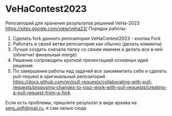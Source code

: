 # VeHaContest2023

Репозиторий для хранения результатов решений VeHa-2023 https://sites.google.com/view/veha23/
Порядок работы: 

1. Сделать fork данного репозитория VeHaContest2023 - кнопка Fork
2. Работать в своей ветви репозитория как обычно (делать коммиты)
3. Лучше создать сначала папку со своим именем и делать все в ней (облегчит финальный merge)
4. Решение сопроводить краткой презентацией основных идей решения 
5. По завершении работы над задачей все закоммитить себе и сделать pull-request в оригинальный репозиторий
https://docs.github.com/en/pull-requests/collaborating-with-pull-requests/proposing-changes-to-your-work-with-pull-requests/creating-a-pull-request-from-a-fork

Если есть проблемы, пришлите результат в виде архива на serg_soft@mail.ru, я сам залью сюда
